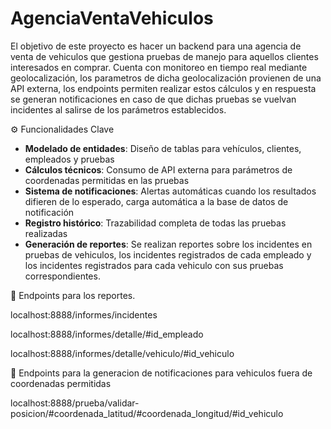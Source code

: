 # AgenciaVentaVehiculos
El objetivo de este proyecto es hacer un backend para una agencia de venta de vehiculos que gestiona pruebas de manejo para aquellos clientes interesados en comprar. Cuenta con monitoreo en tiempo real mediante geolocalización, los parametros de dicha geolocalización provienen de una API externa, los endpoints permiten realizar estos cálculos y en respuesta se generan notificaciones en caso de que dichas pruebas se vuelvan incidentes al salirse de los parámetros establecidos.


⚙️ Funcionalidades Clave
- **Modelado de entidades**: Diseño de tablas para vehículos, clientes, empleados y pruebas
- **Cálculos técnicos**: Consumo de API externa para parámetros de coordenadas permitidas en las pruebas
- **Sistema de notificaciones**: Alertas automáticas cuando los resultados difieren de lo esperado, carga automática a la base de datos de notificación
- **Registro histórico**: Trazabilidad completa de todas las pruebas realizadas
- **Generación de reportes**: Se realizan reportes sobre los incidentes en pruebas de vehiculos, los incidentes registrados de cada empleado y los incidentes registrados para cada vehiculo con sus pruebas correspondientes.


📡 Endpoints para los reportes.

localhost:8888/informes/incidentes

localhost:8888/informes/detalle/#id_empleado

localhost:8888/informes/detalle/vehiculo/#id_vehiculo

🧪 Endpoints para la generacion de notificaciones para vehiculos fuera de coordenadas permitidas


localhost:8888/prueba/validar-posicion/#coordenada_latitud/#coordenada_longitud/#id_vehiculo

